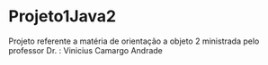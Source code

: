 # Projeto1Java2
Projeto referente a matéria de orientação a objeto 2 ministrada pelo professor Dr. : Vinicius Camargo Andrade
